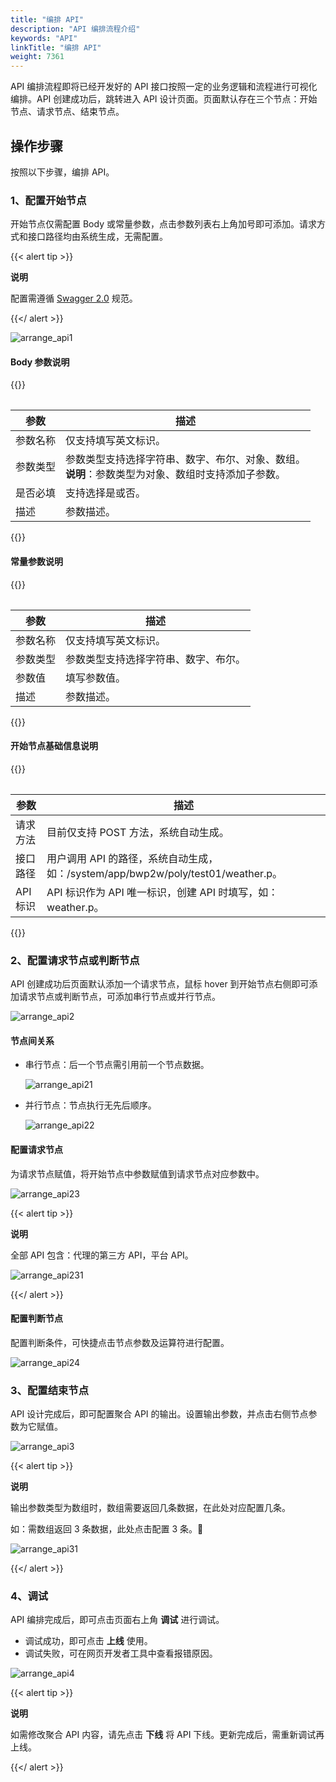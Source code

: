 ```yaml
---
title: "编排 API"
description: "API 编排流程介绍"
keywords: "API"
linkTitle: "编排 API"
weight: 7361
---
```


API 编排流程即将已经开发好的 API 接口按照一定的业务逻辑和流程进行可视化编排。API 创建成功后，跳转进入 API 设计页面。页面默认存在三个节点：开始节点、请求节点、结束节点。



## 操作步骤

按照以下步骤，编排 API。

### 1、配置开始节点

开始节点仅需配置 Body 或常量参数，点击参数列表右上角加号即可添加。请求方式和接口路径均由系统生成，无需配置。

{{< alert tip >}}

**说明**

配置需遵循 [Swagger 2.0](https://swagger.io/docs/specification/2-0/basic-structure/) 规范。

{{</ alert >}}

![arrange_api1](/images/api/arrange/arrange_api1.png)

#### Body 参数说明

{{<table >}}

| 参数     | 描述                                                         |
| -------- | ------------------------------------------------------------ |
| 参数名称 | 仅支持填写英文标识。                                         |
| 参数类型 | 参数类型支持选择字符串、数字、布尔、对象、数组。</br>**说明**：参数类型为对象、数组时支持添加子参数。 |
| 是否必填 | 支持选择是或否。                                             |
| 描述     | 参数描述。                                                   |

{{</table >}}

#### 常量参数说明

{{<table >}}

| 参数     | 描述                                 |
| -------- | ------------------------------------ |
| 参数名称 | 仅支持填写英文标识。                 |
| 参数类型 | 参数类型支持选择字符串、数字、布尔。 |
| 参数值   | 填写参数值。                         |
| 描述     | 参数描述。                           |

{{</table >}}

#### 开始节点基础信息说明

{{<table >}}

| 参数     | 描述                                                         |
| -------- | ------------------------------------------------------------ |
| 请求方法 | 目前仅支持 POST 方法，系统自动生成。                         |
| 接口路径 | 用户调用 API 的路径，系统自动生成，如：/system/app/bwp2w/poly/test01/weather.p。 |
| API 标识 | API 标识作为 API 唯一标识，创建 API 时填写，如：weather.p。  |

{{</table >}}

### 2、配置请求节点或判断节点

API 创建成功后页面默认添加一个请求节点，鼠标 hover 到开始节点右侧即可添加请求节点或判断节点，可添加串行节点或并行节点。

![arrange_api2](/images/api/arrange/arrange_api2.png)

#### 节点间关系

- 串行节点：后一个节点需引用前一个节点数据。

  ![arrange_api21](/images/api/arrange/arrange_api21.png)

- 并行节点：节点执行无先后顺序。

  ![arrange_api22](/images/api/arrange/arrange_api22.png)

#### 配置请求节点

为请求节点赋值，将开始节点中参数赋值到请求节点对应参数中。

![arrange_api23](/images/api/arrange/arrange_api23.png)

{{< alert tip >}}

**说明**

全部 API 包含：代理的第三方 API，平台 API。

![arrange_api231](/images/api/arrange/arrange_api231.png)

{{</ alert >}}

#### 配置判断节点

配置判断条件，可快捷点击节点参数及运算符进行配置。

![arrange_api24](/images/api/arrange/arrange_api24.png)



### 3、配置结束节点

API 设计完成后，即可配置聚合 API 的输出。设置输出参数，并点击右侧节点参数为它赋值。

![arrange_api3](/images/api/arrange/arrange_api3.png)

{{< alert tip >}}

**说明**

输出参数类型为数组时，数组需要返回几条数据，在此处对应配置几条。

如：需数组返回 3 条数据，此处点击配置 3 条。

![arrange_api31](/images/api/arrange/arrange_api31.png)

{{</ alert >}}

### 4、调试

API 编排完成后，即可点击页面右上角 **调试** 进行调试。

- 调试成功，即可点击 **上线** 使用。
- 调试失败，可在网页开发者工具中查看报错原因。

![arrange_api4](/images/api/arrange/arrange_api4.png)

{{< alert tip >}}

**说明**

如需修改聚合 API 内容，请先点击 **下线** 将 API 下线。更新完成后，需重新调试再上线。

{{</ alert >}}
